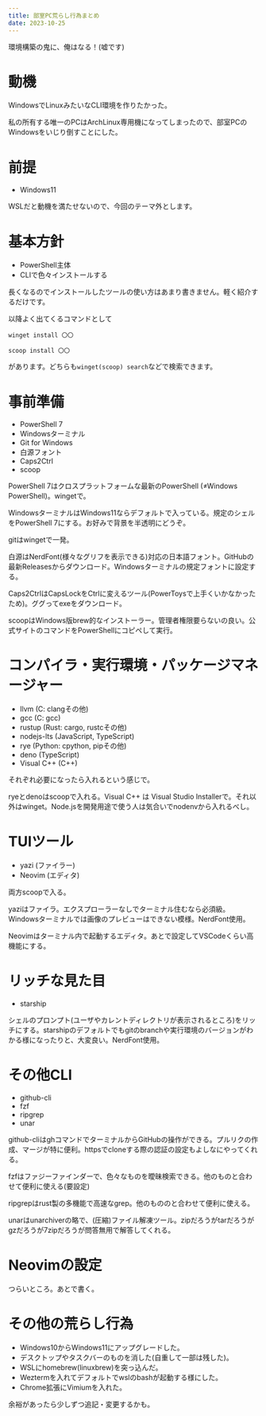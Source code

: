 ```yaml
---
title: 部室PC荒らし行為まとめ
date: 2023-10-25
---
```

環境構築の鬼に、俺はなる！(嘘です)


# 動機

WindowsでLinuxみたいなCLI環境を作りたかった。

私の所有する唯一のPCはArchLinux専用機になってしまったので、部室PCのWindowsをいじり倒すことにした。


# 前提

- Windows11

WSLだと動機を満たせないので、今回のテーマ外とします。


# 基本方針

- PowerShell主体
- CLIで色々インストールする

長くなるのでインストールしたツールの使い方はあまり書きません。軽く紹介するだけです。

以降よく出てくるコマンドとして

```
winget install 〇〇
```

```
scoop install 〇〇
```

があります。どちらも`winget(scoop) search`などで検索できます。


# 事前準備

- PowerShell 7
- Windowsターミナル
- Git for Windows
- 白源フォント
- Caps2Ctrl
- scoop

PowerShell 7はクロスプラットフォームな最新のPowerShell (≠Windows PowerShell)。wingetで。

WindowsターミナルはWindows11ならデフォルトで入っている。規定のシェルをPowerShell 7にする。お好みで背景を半透明にどうぞ。

gitはwingetで一発。

白源はNerdFont(様々なグリフを表示できる)対応の日本語フォント。GitHubの最新Releasesからダウンロード。Windowsターミナルの規定フォントに設定する。

Caps2CtrlはCapsLockをCtrlに変えるツール(PowerToysで上手くいかなかったため)。ググってexeをダウンロード。

scoopはWindows版brew的なインストーラー。管理者権限要らないの良い。公式サイトのコマンドをPowerShellにコピペして実行。


# コンパイラ・実行環境・パッケージマネージャー

- llvm (C: clangその他)
- gcc (C: gcc)
- rustup (Rust: cargo, rustcその他)
- nodejs-lts (JavaScript, TypeScript)
- rye (Python: cpython, pipその他)
- deno (TypeScript)
- Visual C++ (C++)

それぞれ必要になったら入れるという感じで。

ryeとdenoはscoopで入れる。Visual C++ は Visual Studio Installerで。それ以外はwinget。Node.jsを開発用途で使う人は気合いでnodenvから入れるべし。


# TUIツール

- yazi (ファイラー)
- Neovim (エディタ)

両方scoopで入る。

yaziはファイラ。エクスプローラーなしでターミナル住むなら必須級。Windowsターミナルでは画像のプレビューはできない模様。NerdFont使用。

Neovimはターミナル内で起動するエディタ。あとで設定してVSCodeくらい高機能にする。


# リッチな見た目

- starship

シェルのプロンプト(ユーザやカレントディレクトリが表示されるところ)をリッチにする。starshipのデフォルトでもgitのbranchや実行環境のバージョンがわかる様になったりと、大変良い。NerdFont使用。


# その他CLI

- github-cli
- fzf
- ripgrep
- unar

github-cliはghコマンドでターミナルからGitHubの操作ができる。プルリクの作成、マージが特に便利。httpsでcloneする際の認証の設定もよしなにやってくれる。

fzfはファジーファインダーで、色々なものを曖昧検索できる。他のものと合わせて便利に使える(要設定)

ripgrepはrust製の多機能で高速なgrep。他のもののと合わせて便利に使える。

unarはunarchiverの略で、(圧縮)ファイル解凍ツール。zipだろうがtarだろうがgzだろうが7zipだろうが問答無用で解答してくれる。

# Neovimの設定

つらいところ。あとで書く。


# その他の荒らし行為

- Windows10からWindows11にアップグレードした。
- デスクトップやタスクバーのものを消した(自重して一部は残した)。
- WSLにhomebrew(linuxbrew)を突っ込んだ。
- Weztermを入れてデフォルトでwslのbashが起動する様にした。
- Chrome拡張にVimiumを入れた。


余裕があったら少しずつ追記・変更するかも。
